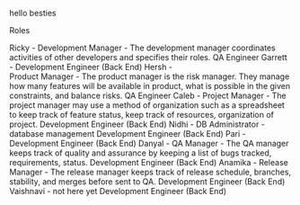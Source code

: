 hello besties

Roles

Ricky - 
  Development Manager - The development manager coordinates activities of other developers and specifies their roles.
  QA Engineer
Garrett - 
  Development Engineer (Back End)
Hersh -  
  Product Manager - The product manager is the risk manager. They manage how many features will be available in product, what is possible in the given constraints, and balance risks.
  QA Engineer
Caleb - 
  Project Manager - The project manager may use a method of organization such as a spreadsheet to keep track of feature status, keep track of resources, organization of project.
  Development Engineer (Back End)
Nidhi - 
  DB Administrator - database management
  Development Engineer (Back End)
Pari - 
  Development Engineer (Back End)
Danyal - 
  QA Manager - The QA manager keeps track of quality and assurance by keeping a list of bugs tracked, requirements, status.
  Development Engineer (Back End)
Anamika - 
  Release Manager - The release manager keeps track of release schedule, branches, stability, and merges before sent to QA.
  Development Engineer (Back End)
Vaishnavi - not here yet
  Development Engineer (Back End)
